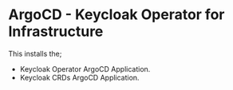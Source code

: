 # ArgoCD - Keycloak Operator for Infrastructure

This installs the;

- Keycloak Operator ArgoCD Application.
- Keycloak CRDs ArgoCD Application.